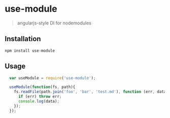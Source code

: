 use-module
==========

> angularjs-style DI for nodemodules

Installation
------------

`npm install use-module`

Usage
-----

```js
  var useModule = require('use-module');

  useModule(function(fs, path){
    fs.readFile(path.join('foo', 'bar', 'test.md'), function (err, data) {
      if (err) throw err;
      console.log(data);
    });
  });
```
